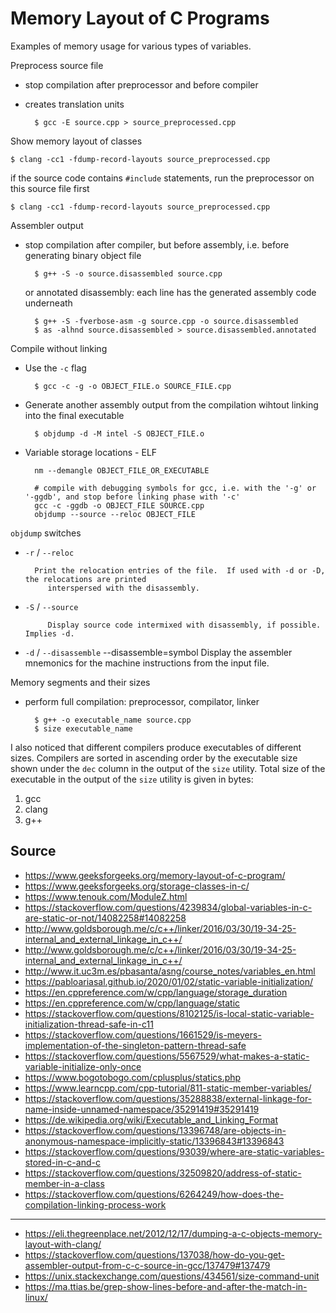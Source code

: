 # Memory Layout of C Programs

Examples of memory usage for various types of variables.

Preprocess source file
- stop compilation after preprocessor and before compiler
- creates translation units

        $ gcc -E source.cpp > source_preprocessed.cpp

Show memory layout of classes

    $ clang -cc1 -fdump-record-layouts source_preprocessed.cpp

if the source code contains `#include` statements, run the preprocessor on this source file first

    $ clang -cc1 -fdump-record-layouts source_preprocessed.cpp

Assembler output
- stop compilation after compiler, but before assembly, i.e. before generating binary object file

        $ g++ -S -o source.disassembled source.cpp

    or annotated disassembly: each line has the generated assembly code underneath

        $ g++ -S -fverbose-asm -g source.cpp -o source.disassembled
        $ as -alhnd source.disassembled > source.disassembled.annotated

Compile without linking

- Use the `-c` flag

        $ gcc -c -g -o OBJECT_FILE.o SOURCE_FILE.cpp

- Generate another assembly output from the compilation wihtout linking into the final executable

        $ objdump -d -M intel -S OBJECT_FILE.o

- Variable storage locations - ELF

        nm --demangle OBJECT_FILE_OR_EXECUTABLE

        # compile with debugging symbols for gcc, i.e. with the '-g' or '-ggdb', and stop before linking phase with '-c'
        gcc -c -ggdb -o OBJECT_FILE SOURCE.cpp
        objdump --source --reloc OBJECT_FILE

`objdump` switches
- `-r` / `--reloc`

        Print the relocation entries of the file.  If used with -d or -D, the relocations are printed
           interspersed with the disassembly.
- `-S` / `--source`

           Display source code intermixed with disassembly, if possible.  Implies -d.

- `-d` / `--disassemble`
       --disassemble=symbol
           Display the assembler mnemonics for the machine instructions from the input file.

Memory segments and their sizes
- perform full compilation: preprocessor, compilator, linker

        $ g++ -o executable_name source.cpp
        $ size executable_name

I also noticed that different compilers produce executables of different sizes. Compilers are sorted in ascending order by the executable size shown under the `dec` column in the output of the `size` utility. Total size of the executable in the output of the `size` utility is given in bytes:
1. gcc
1. clang
1. g++

## Source
- https://www.geeksforgeeks.org/memory-layout-of-c-program/
- https://www.geeksforgeeks.org/storage-classes-in-c/
- https://www.tenouk.com/ModuleZ.html
- https://stackoverflow.com/questions/4239834/global-variables-in-c-are-static-or-not/14082258#14082258
- http://www.goldsborough.me/c/c++/linker/2016/03/30/19-34-25-internal_and_external_linkage_in_c++/
- http://www.goldsborough.me/c/c++/linker/2016/03/30/19-34-25-internal_and_external_linkage_in_c++/
- http://www.it.uc3m.es/pbasanta/asng/course_notes/variables_en.html
- https://pabloariasal.github.io/2020/01/02/static-variable-initialization/
- https://en.cppreference.com/w/cpp/language/storage_duration
- https://en.cppreference.com/w/cpp/language/static
- https://stackoverflow.com/questions/8102125/is-local-static-variable-initialization-thread-safe-in-c11
- https://stackoverflow.com/questions/1661529/is-meyers-implementation-of-the-singleton-pattern-thread-safe
- https://stackoverflow.com/questions/5567529/what-makes-a-static-variable-initialize-only-once
- https://www.bogotobogo.com/cplusplus/statics.php
- https://www.learncpp.com/cpp-tutorial/811-static-member-variables/
- https://stackoverflow.com/questions/35288838/external-linkage-for-name-inside-unnamed-namespace/35291419#35291419
- https://de.wikipedia.org/wiki/Executable_and_Linking_Format
- https://stackoverflow.com/questions/13396748/are-objects-in-anonymous-namespace-implicitly-static/13396843#13396843
- https://stackoverflow.com/questions/93039/where-are-static-variables-stored-in-c-and-c
- https://stackoverflow.com/questions/32509820/address-of-static-member-in-a-class
- https://stackoverflow.com/questions/6264249/how-does-the-compilation-linking-process-work

---

- https://eli.thegreenplace.net/2012/12/17/dumping-a-c-objects-memory-layout-with-clang/
- https://stackoverflow.com/questions/137038/how-do-you-get-assembler-output-from-c-c-source-in-gcc/137479#137479
- https://unix.stackexchange.com/questions/434561/size-command-unit
- https://ma.ttias.be/grep-show-lines-before-and-after-the-match-in-linux/